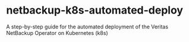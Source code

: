 # netbackup-k8s-automated-deploy
A step-by-step guide for the automated deployment of the Veritas NetBackup Operator on Kubernetes (k8s)

